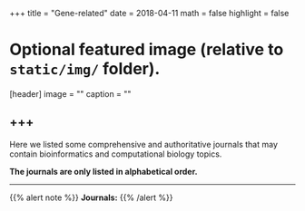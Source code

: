 +++
title = "Gene-related"
date = 2018-04-11
math = false
highlight = false

# Optional featured image (relative to `static/img/` folder).
[header]
image = ""
caption = ""


+++
---
Here we listed some comprehensive and authoritative journals that may contain bioinformatics and computational biology topics. 

**The journals are only listed in alphabetical order.**

---
{{% alert note %}}
**Journals:**
{{% /alert %}}




             
